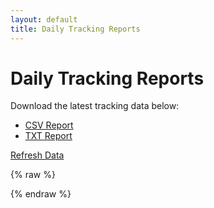 ```yaml
---
layout: default
title: Daily Tracking Reports
---
```


# Daily Tracking Reports

Download the latest tracking data below:

- [CSV Report](/labelbox-tracking/assets/tracking_data/{{LATEST_CSV}})
- [TXT Report](/labelbox-tracking/assets/tracking_data/{{LATEST_TXT}})

<a href="#" id="refresh-link">Refresh Data</a>
<p id="status-message"></p>

{% raw %}
<script>
  document.getElementById("refresh-link").addEventListener("click", async (event) => {
    event.preventDefault(); // Prevent the link from navigating away

    const statusMessage = document.getElementById("status-message");
    statusMessage.textContent = "Refreshing data...";

    try {
      const response = await fetch("https://api.github.com/repos/dollysods/labelbox-tracking/dispatches", {
        method: "POST",
        headers: {
          "Accept": "application/vnd.github.v3+json"
        },
        body: JSON.stringify({
          event_type: "trigger-refresh" // Matches the event type in the workflow
        }),
      });

      if (response.ok) {
        statusMessage.textContent = "Workflow triggered successfully!";
      } else {
        statusMessage.textContent = `Failed to trigger workflow: ${response.statusText}`;
      }
    } catch (error) {
      statusMessage.textContent = `Error: ${error.message}`;
    }
  });
</script>
{% endraw %}
